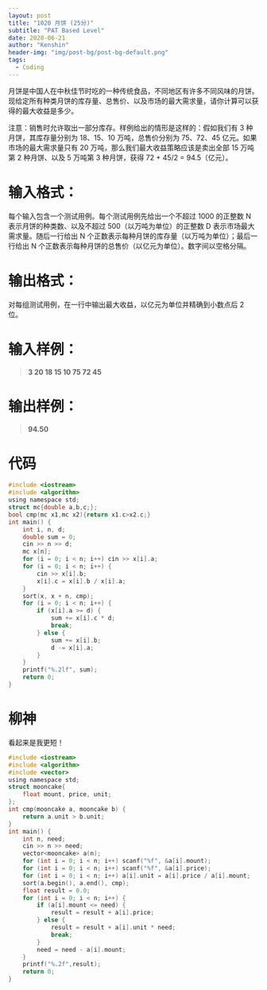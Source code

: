 ```yaml
---
layout: post
title: "1020 月饼 (25分)"
subtitle: "PAT Based Level"
date: 2020-06-21
author: "Kenshin"
header-img: "img/post-bg/post-bg-default.png"
tags:
  - Coding
---
```


月饼是中国人在中秋佳节时吃的一种传统食品，不同地区有许多不同风味的月饼。现给定所有种类月饼的库存量、总售价、以及市场的最大需求量，请你计算可以获得的最大收益是多少。

注意：销售时允许取出一部分库存。样例给出的情形是这样的：假如我们有 3 种月饼，其库存量分别为 18、15、10 万吨，总售价分别为 75、72、45 亿元。如果市场的最大需求量只有 20 万吨，那么我们最大收益策略应该是卖出全部 15 万吨第 2 种月饼、以及 5 万吨第 3 种月饼，获得 72 + 45/2 = 94.5（亿元）。

# 输入格式：

每个输入包含一个测试用例。每个测试用例先给出一个不超过 1000 的正整数 N 表示月饼的种类数、以及不超过 500（以万吨为单位）的正整数 D 表示市场最大需求量。随后一行给出 N 个正数表示每种月饼的库存量（以万吨为单位）；最后一行给出 N 个正数表示每种月饼的总售价（以亿元为单位）。数字间以空格分隔。

# 输出格式：

对每组测试用例，在一行中输出最大收益，以亿元为单位并精确到小数点后 2 位。

# 输入样例：

> **3 20
> 18 15 10
> 75 72 45**

# 输出样例：

> **94.50**

# 代码

```c
#include <iostream>
#include <algorithm>
using namespace std;
struct mc{double a,b,c;};
bool cmp(mc x1,mc x2){return x1.c>x2.c;}
int main() {
    int i, n, d;
    double sum = 0;
    cin >> n >> d;
    mc x[n];
    for (i = 0; i < n; i++) cin >> x[i].a;
    for (i = 0; i < n; i++) {
        cin >> x[i].b;
        x[i].c = x[i].b / x[i].a;
    }
    sort(x, x + n, cmp);
    for (i = 0; i < n; i++) {
        if (x[i].a >= d) {
            sum += x[i].c * d;
            break;
        } else {
            sum += x[i].b;
            d -= x[i].a;
        }
    }
    printf("%.2lf", sum);
    return 0;
}
```

# 柳神

看起来是我更短！

```c
#include <iostream>
#include <algorithm>
#include <vector>
using namespace std;
struct mooncake{
    float mount, price, unit;
};
int cmp(mooncake a, mooncake b) {
    return a.unit > b.unit;
}
int main() {
    int n, need;
    cin >> n >> need;
    vector<mooncake> a(n);
    for (int i = 0; i < n; i++) scanf("%f", &a[i].mount);
    for (int i = 0; i < n; i++) scanf("%f", &a[i].price);
    for (int i = 0; i < n; i++) a[i].unit = a[i].price / a[i].mount;
    sort(a.begin(), a.end(), cmp);
    float result = 0.0;
    for (int i = 0; i < n; i++) {
        if (a[i].mount <= need) {
            result = result + a[i].price;
        } else {
            result = result + a[i].unit * need;
            break;
        }
        need = need - a[i].mount;
    }
    printf("%.2f",result);
    return 0;
}
```

